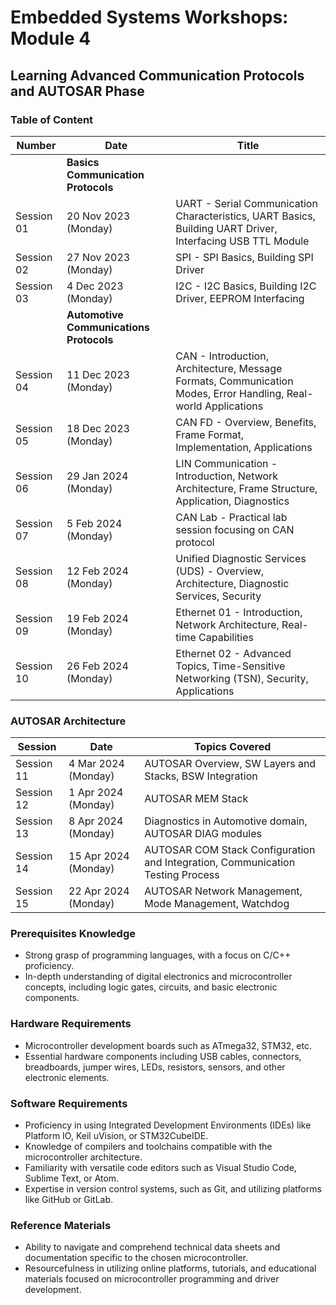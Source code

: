 # Embedded Systems Workshops: Module 4

## Learning Advanced Communication Protocols and AUTOSAR Phase

### Table of Content

| Number     | Date                 | Title                                                                                                      |
| ---------- | -------------------- | ---------------------------------------------------------------------------------------------------------- |
|            | **Basics Communication Protocols**     |                                                                                          |
| Session 01 | 20 Nov 2023 (Monday) | UART - Serial Communication Characteristics, UART Basics, Building UART Driver, Interfacing USB TTL Module |
| Session 02 | 27 Nov 2023 (Monday) | SPI - SPI Basics, Building SPI Driver                                                                      |
| Session 03 | 4 Dec 2023 (Monday)  | I2C - I2C Basics, Building I2C Driver, EEPROM Interfacing                                                  |
|        | **Automotive Communications Protocols** |                                                                                             |
| Session 04 | 11 Dec 2023 (Monday) | CAN - Introduction, Architecture, Message Formats, Communication Modes, Error Handling, Real-world Applications |
| Session 05 | 18 Dec 2023 (Monday) | CAN FD - Overview, Benefits, Frame Format, Implementation, Applications                                         |
| Session 06 | 29 Jan 2024 (Monday) | LIN Communication - Introduction, Network Architecture, Frame Structure, Application, Diagnostics               |
| Session 07 | 5 Feb 2024 (Monday)  | CAN Lab - Practical lab session focusing on CAN protocol                                                        |
| Session 08 | 12 Feb 2024 (Monday) | Unified Diagnostic Services (UDS) - Overview, Architecture, Diagnostic Services, Security                       |
| Session 09 | 19 Feb 2024 (Monday) | Ethernet 01 - Introduction, Network Architecture, Real-time Capabilities                                        |
| Session 10 | 26 Feb 2024 (Monday) | Ethernet 02 - Advanced Topics, Time-Sensitive Networking (TSN), Security, Applications                          |

### AUTOSAR Architecture

| Session    | Date                 | Topics Covered                                          |
| ---------- | -------------------- | ------------------------------------------------------- |
| Session 11 | 4 Mar 2024 (Monday)  | AUTOSAR Overview, SW Layers and Stacks, BSW Integration |
| Session 12 | 1 Apr 2024 (Monday)  | AUTOSAR MEM Stack                                       |
| Session 13 | 8 Apr 2024 (Monday)  | Diagnostics in Automotive domain, AUTOSAR DIAG modules  |
| Session 14 | 15 Apr 2024 (Monday) | AUTOSAR COM Stack Configuration and Integration, Communication Testing Process |
| Session 15 | 22 Apr 2024 (Monday) | AUTOSAR Network Management, Mode Management, Watchdog  |

### Prerequisites Knowledge

- Strong grasp of programming languages, with a focus on C/C++ proficiency.
- In-depth understanding of digital electronics and microcontroller concepts, including logic gates, circuits, and basic electronic components.

### Hardware Requirements

- Microcontroller development boards such as ATmega32, STM32, etc.
- Essential hardware components including USB cables, connectors, breadboards, jumper wires, LEDs, resistors, sensors, and other electronic elements.

### Software Requirements

- Proficiency in using Integrated Development Environments (IDEs) like Platform IO, Keil uVision, or STM32CubeIDE.
- Knowledge of compilers and toolchains compatible with the microcontroller architecture.
- Familiarity with versatile code editors such as Visual Studio Code, Sublime Text, or Atom.
- Expertise in version control systems, such as Git, and utilizing platforms like GitHub or GitLab.

### Reference Materials

- Ability to navigate and comprehend technical data sheets and documentation specific to the chosen microcontroller.
- Resourcefulness in utilizing online platforms, tutorials, and educational materials focused on microcontroller programming and driver development.

